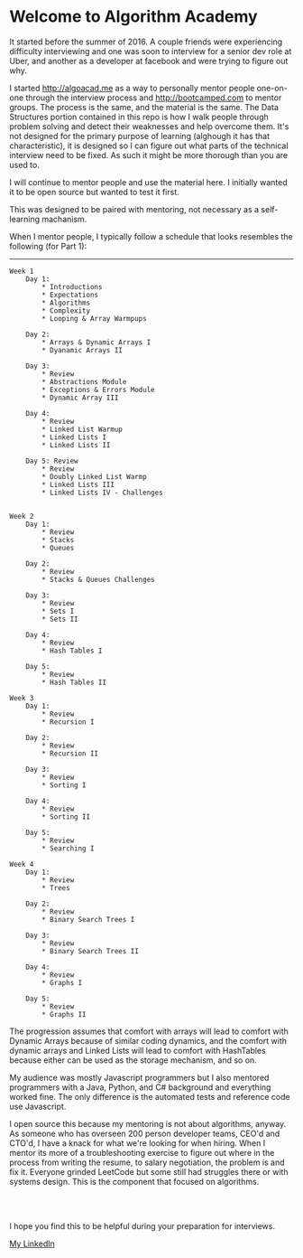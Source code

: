 # Welcome to Algorithm Academy

It started before the summer of 2016.  A couple friends were experiencing difficulty interviewing and
one was soon to interview for a senior dev role at Uber, and another as a developer at facebook and 
were trying to figure out why.

I started http://algoacad.me as a way to personally mentor people one-on-one through the interview
process and http://bootcamped.com to mentor groups.  The process is the same, and the material is
the same.  The Data Structures portion contained in this repo is how I walk people through problem
solving and detect their weaknesses and help overcome them.  It's not designed for the primary 
purpose of learning (alghough it has that characteristic), it is designed so I can figure out what
parts of the technical interview need to be fixed.  As such it might be more thorough than you are
used to.

I will continue to mentor people and use the material here.  I initially wanted it to be open source
but wanted to test it first.

This was designed to be paired with mentoring, not necessary as a self-learning machanism.  

When I mentor people, I typically follow a schedule that looks resembles the following (for Part 1):

---
```
Week 1
    Day 1:
        * Introductions
        * Expectations
        * Algorithms
        * Complexity
        * Looping & Array Warmpups

    Day 2:
        * Arrays & Dynamic Arrays I
        * Dyanamic Arrays II

    Day 3:
        * Review
        * Abstractions Module
        * Exceptions & Errors Module
        * Dynamic Array III

    Day 4:
        * Review
        * Linked List Warmup
        * Linked Lists I
        * Linked Lists II

    Day 5: Review
        * Review
        * Doubly Linked List Warmp
        * Linked Lists III
        * Linked Lists IV - Challenges


Week 2
    Day 1:
        * Review
        * Stacks
        * Queues

    Day 2:
        * Review
        * Stacks & Queues Challenges

    Day 3:
        * Review
        * Sets I
        * Sets II

    Day 4:
        * Review
        * Hash Tables I

    Day 5:
        * Review
        * Hash Tables II

Week 3
    Day 1:
        * Review
        * Recursion I

    Day 2:
        * Review
        * Recursion II

    Day 3:
        * Review
        * Sorting I

    Day 4:
        * Review
        * Sorting II

    Day 5:
        * Review
        * Searching I

Week 4
    Day 1:
        * Review
        * Trees

    Day 2:
        * Review
        * Binary Search Trees I

    Day 3:
        * Review
        * Binary Search Trees II

    Day 4:
        * Review
        * Graphs I

    Day 5:
        * Review
        * Graphs II
```

The progression assumes that comfort with arrays will lead to comfort with Dynamic
Arrays because of similar coding dynamics, and the comfort with dynamic arrays and Linked
Lists will lead to comfort with HashTables because either can be used as the storage
mechanism, and so on.  

My audience was mostly Javascript programmers but I also mentored programmers with a Java,
Python, and C# background and everything worked fine.  The only difference is the automated
tests and reference code use Javascript.

I open source this because my mentoring is not about algorithms, anyway.  As someone who has 
overseen 200 person developer teams, CEO'd and CTO'd, I have a knack for what we're looking 
for when hiring.  When I mentor its more of a troubleshooting exercise to figure out where in 
the process from writing the resume, to salary negotiation, the problem is and fix it.  Everyone 
grinded LeetCode but some still had struggles there or with systems design.  This is the component
that focused on algorithms.

<br />
<br />

I hope you find this to be helpful during your preparation for interviews.


[My LinkedIn](https://linkedin.com/in/bullockshawn)
